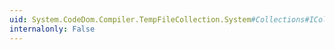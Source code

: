 ```yaml
---
uid: System.CodeDom.Compiler.TempFileCollection.System#Collections#ICollection#IsSynchronized
internalonly: False
---
```

